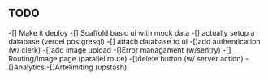 ## TODO

-[] Make it deploy
-[] Scaffold basic ui with mock data
-[] actually setup a database (vercel postgresql)
-[] attach database to ui
-[]add authentication (w/ clerk)
-[]add image upload
-[]Error managament (w/sentry)
-[] Routing/Image page (parallel route)
-[]delete button (w/ server action)
-[]Analytics
-[]Artelimiting (upstash)
